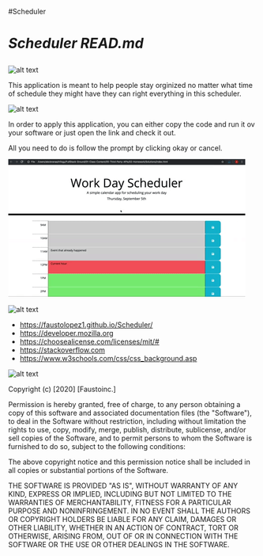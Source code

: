 #Scheduler

<head>
<h1>
    <meta charset="UTF-8" />

***Scheduler READ.md*** 
</h1>
</head>

![alt text](https://img.shields.io/badge/Description-green)

This application is meant to help people stay orginized no matter what time of schedule they might have they can right everything in this scheduler.

![alt text](https://img.shields.io/badge/Usage-green)

In order to apply this application, you can either copy the code and run it ov your software or just open the link and check it out.

All you need to do is follow the prompt by clicking okay or cancel.

![img](/Assets/05-third-party-apis-homework-demo.gif)

![alt text](https://img.shields.io/badge/Credits-green)
- https://faustolopez1.github.io/Scheduler/
- https://developer.mozilla.org
- https://choosealicense.com/licenses/mit/#
- https://stackoverflow.com
- https://www.w3schools.com/css/css_background.asp

![alt text](https://img.shields.io/badge/License-green)

Copyright (c) [2020] [Faustoinc.] 

Permission is hereby granted, free of charge, to any person obtaining a copy
of this software and associated documentation files (the "Software"), to deal
in the Software without restriction, including without limitation the rights
to use, copy, modify, merge, publish, distribute, sublicense, and/or sell
copies of the Software, and to permit persons to whom the Software is
furnished to do so, subject to the following conditions:

The above copyright notice and this permission notice shall be included in all
copies or substantial portions of the Software.

THE SOFTWARE IS PROVIDED "AS IS", WITHOUT WARRANTY OF ANY KIND, EXPRESS OR
IMPLIED, INCLUDING BUT NOT LIMITED TO THE WARRANTIES OF MERCHANTABILITY,
FITNESS FOR A PARTICULAR PURPOSE AND NONINFRINGEMENT. IN NO EVENT SHALL THE
AUTHORS OR COPYRIGHT HOLDERS BE LIABLE FOR ANY CLAIM, DAMAGES OR OTHER
LIABILITY, WHETHER IN AN ACTION OF CONTRACT, TORT OR OTHERWISE, ARISING FROM,
OUT OF OR IN CONNECTION WITH THE SOFTWARE OR THE USE OR OTHER DEALINGS IN THE
SOFTWARE.